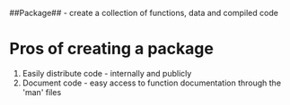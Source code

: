##Package## - create a collection of functions, data and compiled code

# Pros of creating a package

1. Easily distribute code - internally and publicly
2. Document code - easy access to function documentation through the 'man' files

